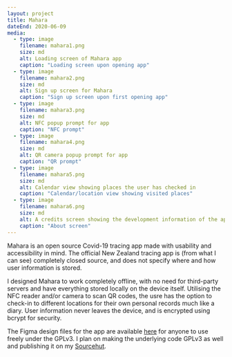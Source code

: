 ```yaml
---
layout: project
title: Mahara
dateEnd: 2020-06-09
media:
  - type: image
    filename: mahara1.png
    size: md
    alt: Loading screen of Mahara app
    caption: "Loading screen upon opening app"
  - type: image
    filename: mahara2.png
    size: md
    alt: Sign up screen for Mahara
    caption: "Sign up screen upon first opening app"
  - type: image
    filename: mahara3.png
    size: md
    alt: NFC popup prompt for app
    caption: "NFC prompt"
  - type: image
    filename: mahara4.png
    size: md
    alt: QR camera popup prompt for app
    caption: "QR prompt"
  - type: image
    filename: mahara5.png
    size: md
    alt: Calendar view showing places the user has checked in
    caption: "Calendar/location view showing visited places"
  - type: image
    filename: mahara6.png
    size: md
    alt: A credits screen showing the development information of the app
    caption: "About screen"
---
```


Mahara is an open source Covid-19 tracing app made with usability and accessibility in mind. The official New Zealand tracing app is (from what I can see) completely closed source, and does not specify where and how user information is stored.

I designed Mahara to work completely offline, with no need for third-party servers and have everything stored locally on the device itself. Utilising the NFC reader and/or camera to scan QR codes, the usre has the option to check-in to different locations for their own personal records much like a diary. User information never leaves the device, and is encrypted using bcrypt for security.

The Figma design files for the app are available [here](https://www.figma.com/file/8m96vxIvYGm64HggWPLauK/Mahara-concept-tracing-app?node-id=0%3A1) for anyone to use freely under the GPLv3. I plan on making the underlying code GPLv3 as well and publishing it on my [Sourcehut](https://git.sr.ht/%7Etomupom/).

